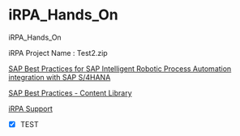 # iRPA_Hands_On

iRPA_Hands_On

iRPA Project Name : Test2.zip


[SAP Best Practices for SAP Intelligent Robotic Process Automation integration with SAP S/4HANA ](https://rapid.sap.com/bp/#/browse/categories/sap_s%254hana/areas/automation/packageversions/IRPA_S4HANA)

[SAP Best Practices - Content Library](https://support.sap.com/content/dam/SAAP/Sol_Pack/IRPA_S4HANA/IRPA_S4HANA_IPA10_07_Content_Library_EN_XX.htm)

[iRPA Support](https://launchpad.support.sap.com/#/solutions/notesv2/?q=sap%252520intelligent%252520Robotic&sortBy=score&sortOrder=desc)

 - [x] TEST